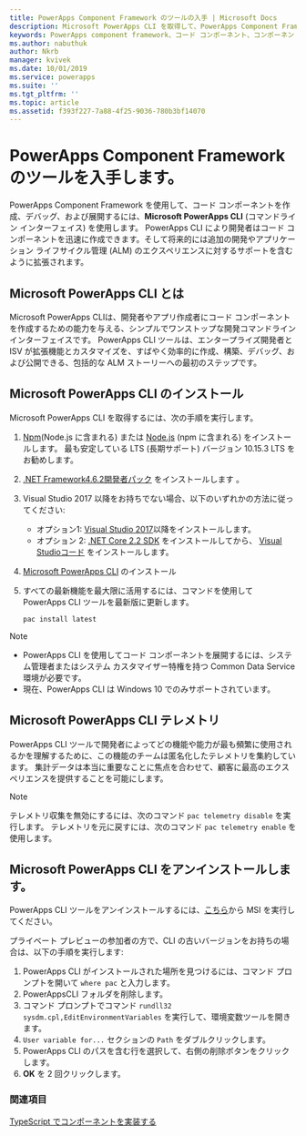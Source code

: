 ```yaml
---
title: PowerApps Component Framework のツールの入手 | Microsoft Docs
description: Microsoft PowerApps CLI を取得して、PowerApps Component Framework を使用した、コード コンポーネントを作成、デバッグおよび展開します。
keywords: PowerApps component framework、コード コンポーネント、コンポーネント フレームワーク
ms.author: nabuthuk
author: Nkrb
manager: kvivek
ms.date: 10/01/2019
ms.service: powerapps
ms.suite: ''
ms.tgt_pltfrm: ''
ms.topic: article
ms.assetid: f393f227-7a88-4f25-9036-780b3bf14070
---
```


# <a name="get-tooling-for-powerapps-component-framework"></a>PowerApps Component Framework のツールを入手します。

PowerApps Component Framework を使用して、コード コンポーネントを作成、デバッグ、および展開するには、**Microsoft PowerApps CLI** (コマンドライン インターフェイス) を使用します。 PowerApps CLI により開発者はコード コンポーネントを迅速に作成できます。そして将来的には追加の開発やアプリケーション ライフサイクル管理 (ALM) のエクスペリエンスに対するサポートを含むように拡張されます。 

## <a name="what-is-microsoft-powerapps-cli"></a>Microsoft PowerApps CLI とは 

Microsoft PowerApps CLIは、開発者やアプリ作成者にコード コンポーネントを作成するための能力を与える、シンプルでワンストップな開発コマンドライン インターフェイスです。 PowerApps CLI ツールは、エンタープライズ開発者と ISV が拡張機能とカスタマイズを、すばやく効率的に作成、構築、デバッグ、および公開できる、包括的な ALM ストーリーへの最初のステップです。  

## <a name="install-microsoft-powerapps-cli"></a>Microsoft PowerApps CLI のインストール

Microsoft PowerApps CLI を取得するには、次の手順を実行します。

1. [Npm](https://www.npmjs.com/get-npm)(Node.js に含まれる) または [Node.js](https://nodejs.org/en/) (npm に含まれる) をインストールします。 最も安定している LTS (長期サポート) バージョン 10.15.3 LTS をお勧めします。

1. [.NET Framework4.6.2開発者パック](https://dotnet.microsoft.com/download/dotnet-framework/net462) をインストールします 。 

1. Visual Studio 2017 以降をお持ちでない場合、以下のいずれかの方法に従ってください:
   - オプション1: [Visual Studio 2017](https://docs.microsoft.com/visualstudio/install/install-visual-studio?view=vs-2017)以降をインストールします。
   - オプション 2: [.NET Core 2.2 SDK](https://dotnet.microsoft.com/download/dotnet-core/2.2) をインストールしてから、 [Visual Studioコード](https://code.visualstudio.com/Download) をインストールします。

1. [Microsoft PowerApps CLI](https://aka.ms/PowerAppsCLI) のインストール
1. すべての最新機能を最大限に活用するには、コマンドを使用して PowerApps CLI ツールを最新版に更新します。

    ```CLI
    pac install latest
    ```

> [!NOTE]
> - PowerApps CLI を使用してコード コンポーネントを展開するには、システム管理者またはシステム カスタマイザー特権を持つ Common Data Service 環境が必要です。
> - 現在、PowerApps CLI は Windows 10 でのみサポートされています。

## <a name="microsoft-powerapps-cli-telemetry"></a>Microsoft PowerApps CLI テレメトリ

PowerApps CLI ツールで開発者によってどの機能や能力が最も頻繁に使用されるかを理解するために、この機能のチームは匿名化したテレメトリを集約しています。 集計データは本当に重要なことに焦点を合わせて、顧客に最高のエクスペリエンスを提供することを可能にします。

> [!NOTE]
> テレメトリ収集を無効にするには、次のコマンド `pac telemetry disable` を実行します。 テレメトリを元に戻すには、次のコマンド `pac telemetry enable` を使用します。

## <a name="uninstall-microsoft-powerapps-cli"></a>Microsoft PowerApps CLI をアンインストールします。

PowerApps CLI ツールをアンインストールするには、[こちら](https://aka.ms/PowerAppsCLI)から MSI を実行してください。 

プライベート プレビューの参加者の方で、CLI の古いバージョンをお持ちの場合は、以下の手順を実行します:

1. PowerApps CLI がインストールされた場所を見つけるには、コマンド プロンプトを開いて `where pac` と入力します。
1. PowerAppsCLI フォルダを削除します。
1. コマンド プロンプトでコマンド `rundll32 sysdm.cpl,EditEnvironmentVariables` を実行して、環境変数ツールを開きます。
1. `User variable for...` セクションの `Path` をダブルクリックします。
1. PowerApps CLI のパスを含む行を選択して、右側の削除ボタンをクリックします。
1. **OK** を 2 回クリックします。

### <a name="see-also"></a>関連項目

[TypeScript でコンポーネントを実装する](implementing-controls-using-typescript.md)<br/>
